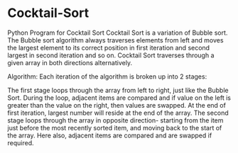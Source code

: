 # Cocktail-Sort
Python Program for Cocktail Sort
Cocktail Sort is a variation of Bubble sort. The Bubble sort algorithm always traverses elements from left and moves the largest element to its correct position in first iteration and second largest in second iteration and so on. Cocktail Sort traverses through a given array in both directions alternatively.


Algorithm:
Each iteration of the algorithm is broken up into 2 stages:

The first stage loops through the array from left to right, just like the Bubble Sort. During the loop, adjacent items are compared and if value on the left is greater than the value on the right, then values are swapped. At the end of first iteration, largest number will reside at the end of the array.
The second stage loops through the array in opposite direction- starting from the item just before the most recently sorted item, and moving back to the start of the array. Here also, adjacent items are compared and are swapped if required.
